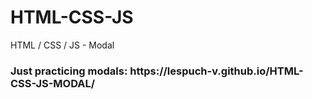 # HTML-CSS-JS
HTML / CSS / JS - Modal

<h3>Just practicing modals: https://lespuch-v.github.io/HTML-CSS-JS-MODAL/ </h3>
